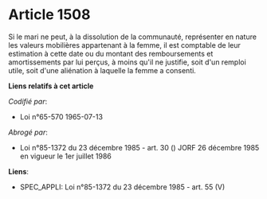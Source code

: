 # Article 1508

Si le mari ne peut, à la dissolution de la communauté, représenter en nature les valeurs mobilières appartenant à la femme,
il est comptable de leur estimation à cette date ou du montant des remboursements et amortissements par lui perçus, à moins
qu'il ne justifie, soit d'un remploi utile, soit d'une aliénation à laquelle la femme a consenti.

**Liens relatifs à cet article**

_Codifié par_:

  - Loi n°65-570 1965-07-13

_Abrogé par_:

  - Loi n°85-1372 du 23 décembre 1985 - art. 30 () JORF 26 décembre 1985 en vigueur le 1er juillet 1986

**Liens**:

  - SPEC_APPLI: Loi n°85-1372 du 23 décembre 1985 - art. 55 (V)

